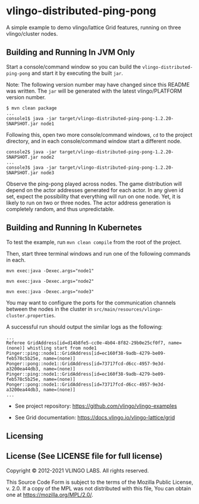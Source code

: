 # vlingo-distributed-ping-pong

A simple example to demo vlingo/lattice Grid features, running on three vlingo/cluster nodes.

## Building and Running In JVM Only

Start a console/command window so you can build the `vlingo-distributed-ping-pong` and start it by executing the built `jar`.

Note: The following version number may have changed since this README was written. The `jar` will be generated with the latest
vlingo/PLATFORM version number.

```
$ mvn clean package
...
console1$ java -jar target/vlingo-distributed-ping-pong-1.2.20-SNAPSHOT.jar node1
```

Following this, open two more console/command windows, `cd` to the project directory, and in each console/command window start
a different node.

```
console2$ java -jar target/vlingo-distributed-ping-pong-1.2.20-SNAPSHOT.jar node2
...
console3$ java -jar target/vlingo-distributed-ping-pong-1.2.20-SNAPSHOT.jar node3
```

Observe the ping-pong played across nodes. The game distribution will depend on the actor addresses generated for each
actor. In any given id set, expect the possibility that everything will run on one node. Yet, it is likely to run on
two or three nodes. The actor address generation is completely random, and thus unpredictable.


## Building and Running In Kubernetes

To test the example, run `mvn clean compile` from the root of the project.

Then, start three terminal windows and run one of the following commands in each.

```
mvn exec:java -Dexec.args="node1"
```
```
mvn exec:java -Dexec.args="node2"
```
```
mvn exec:java -Dexec.args="node3"
```

You may want to configure the ports for the communication channels between the nodes in the cluster in `src/main/resources/vlingo-cluster.properties`.

A successful run should output the similar logs as the following:

```
...
Referee GridAddress[id=d14b8fe5-cc0e-4b04-8f82-29b0e25cf0f7, name=(none)] whistling start from node1
Pinger::ping::node1::GridAddress[id=ec160f38-9adb-4279-be09-feb578c5b25e, name=(none)]
Ponger::pong::node1::GridAddress[id=73717fcd-d6cc-4957-9e3d-a3200ea44db3, name=(none)]
Pinger::ping::node1::GridAddress[id=ec160f38-9adb-4279-be09-feb578c5b25e, name=(none)]
Ponger::pong::node1::GridAddress[id=73717fcd-d6cc-4957-9e3d-a3200ea44db3, name=(none)]
...
``` 

- See project repository: https://github.com/vlingo/vlingo-examples

- See Grid documentation: https://docs.vlingo.io/vlingo-lattice/grid


## Licensing

License (See LICENSE file for full license)
-------------------------------------------
Copyright © 2012-2021 VLINGO LABS. All rights reserved.

This Source Code Form is subject to the terms of the
Mozilla Public License, v. 2.0. If a copy of the MPL
was not distributed with this file, You can obtain
one at https://mozilla.org/MPL/2.0/.
